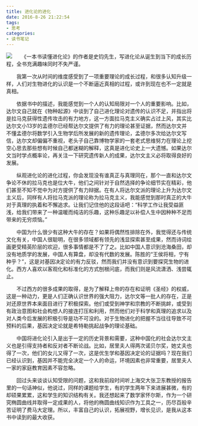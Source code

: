 ```yaml
---
title: 进化论的进化
date: 2016-8-26 21:22:54
tags: 
- 思考
categories:
- 读书笔记
---
```

  ![](/images/jinhua.jpg)
　　《一本书读懂进化论》的作者是史钧先生，写进化论从诞生到当下的成长历程，全书充满趣味同时不失严谨。
　　

　　我第一次从时间的维度感受到了一项重要理论的成长过程，和很多认知升级一样，人们对生物进化的认识是一个不断逼近真相的过程，或许到现在也不一定就是真相。


　　依据书中的描述，我能感觉到一个人的认知局限对一个人的重要影响。比如，达尔文自己就在《物种起源》中谈到了自己进化理论对遗传的认识不足，并指出将是拉马克获得性遗传攻击的有力地方，这一方面拉马克主义确实占过上风，其实比达尔文小13岁的孟德尔已经帮达尔文提供了有力的理论甚至证据，然而达尔文并不懂孟德尔将数学引入生物学后所发展的新的遗传理论，孟德尔多次给达尔文写信，达尔文却偏偏不重视，老头子自己靠博物学家的一套老式思维努力在理论上挖空心思去那些想有时候自己都迷糊的解释，这真是进化论史上一大遗憾。如果达尔文当时学点概率论，再关注一下研究遗传新人的成果，达尔文主义必将取得良好的发展。

　　纵观进化论的进化过程，你会发现没有谁真正与真理同在，那个一直和达尔文争论不休的拉马克也是位大牛，他们之间针对于自然选择的争论细节实在精彩，他们甚至不知不觉中为对方提供了有力辩据。在有人将达尔文派的理论上升为达尔文主义后，同样有人将拉马克派的理论称为拉马克主义，我能感觉到那时真正的大牛对于真理的执着和不懈追求。让我们记住他的这段话吧：“科学工作让我受益匪浅，给我们带来了一种温暖而纯洁的乐趣，这种乐趣足以补偿人生中因种种不足而带来的无穷烦恼。”

　　中国为什么很少有这种大牛的存在？如果将偶然性排除在外，我觉得还与传统文化有关，中国人很聪明，在很多领域都有领先的浅显探索甚至成果，然而诗词绘画更受精英阶层的欢迎，很多事情都是不了了之。比如中国人意识到沧海桑田，却没有地质学的发展，中国人有算盘，却没有代数的发展。陈胜的“王侯将相，宁有种乎？”，这是对基因决定论的有力反驳，然而我们并没有意识到要探究生物的进化。西方人喜欢以客观化和标准化的方式刨根问底，而我们则是风流潇洒、浅尝辄止。

　　不过西方的很多成果的取得，是为了解释上帝的存在和证明《圣经》的权威，这是一种动力，更是人们正确认识世界的强大阻力，达尔文等一批人的存在，正是对还原世界本来面目进行了积极探索。他们或受到神学和宗教的不断挑衅，或受到有政治意图和社会构想人的接连打压和利用，然而他们对于科学和真理的追求以及对人类今后发展的积极引导是功不可没的。对于生物进化的把握不当往往导致不可预料的后果，基因决定论就是希特勒挑起战争的理论基础。
　　

　　中国将进化论引入是出于一定的历史背景和需要，这种中国化的社会达尔文主义也是引得支持者和反对者不断论战。比如，居里夫人得两次诺贝尔奖，她丈夫也得了一次，他们的女儿又得了一次，这是优生学和基因决定论的证据吗？现在我们已经认识到，基因并不能完全决定一个人的命运，环境因素也非常重要，居里夫人一家的家庭教育因素不容忽略。


　　回过头来谈谈认知受限的问题，这和我前段时间听上海交大张卫东教授的报告里的一句话神似，他说过，同样的课题给学生，有的学生两年下来进展甚微，有的却硕果累累，这和学生的知识结构有关。我还想起来了数学家怀尔斯，作为一个研究椭圆曲线并取得一定成果的人，将他的椭圆曲线知识作为工具之一，历尽百般辛苦证明了费马大定理。所以，丰富自己的认识，拓展视野，增长见识，是我从这本书中读到的最大收获。 
　　 
　　
　　